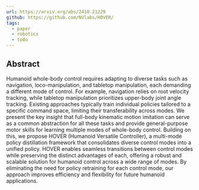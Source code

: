 ```yaml
---
url: https://arxiv.org/abs/2410.21229
github: https://github.com/NVlabs/HOVER/
tags:
  - paper
  - robotics
  - todo
---
```

## Abstract

Humanoid whole-body control requires adapting to diverse tasks such as navigation, loco-manipulation, and tabletop manipulation, each demanding a different mode of control. For example, navigation relies on root velocity tracking, while tabletop manipulation prioritizes upper-body joint angle tracking. Existing approaches typically train individual policies tailored to a specific command space, limiting their transferability across modes. We present the key insight that full-body kinematic motion imitation can serve as a common abstraction for all these tasks and provide general-purpose motor skills for learning multiple modes of whole-body control. Building on this, we propose HOVER (Humanoid Versatile Controller), a multi-mode policy distillation framework that consolidates diverse control modes into a unified policy. HOVER enables seamless transitions between control modes while preserving the distinct advantages of each, offering a robust and scalable solution for humanoid control across a wide range of modes. By eliminating the need for policy retraining for each control mode, our approach improves efficiency and flexibility for future humanoid applications.